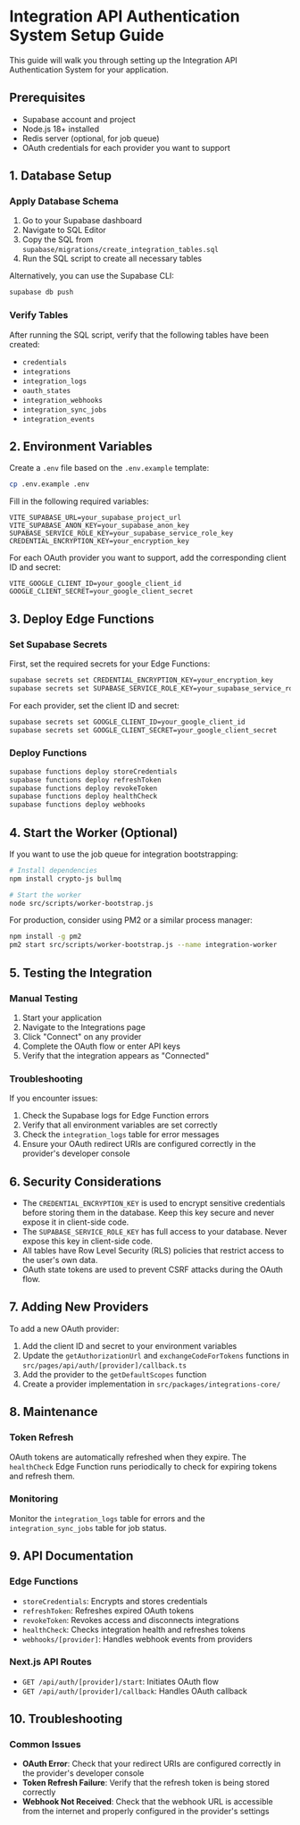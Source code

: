 # Integration API Authentication System Setup Guide

This guide will walk you through setting up the Integration API Authentication System for your application.

## Prerequisites

- Supabase account and project
- Node.js 18+ installed
- Redis server (optional, for job queue)
- OAuth credentials for each provider you want to support

## 1. Database Setup

### Apply Database Schema

1. Go to your Supabase dashboard
2. Navigate to SQL Editor
3. Copy the SQL from `supabase/migrations/create_integration_tables.sql`
4. Run the SQL script to create all necessary tables

Alternatively, you can use the Supabase CLI:

```bash
supabase db push
```

### Verify Tables

After running the SQL script, verify that the following tables have been created:

- `credentials`
- `integrations`
- `integration_logs`
- `oauth_states`
- `integration_webhooks`
- `integration_sync_jobs`
- `integration_events`

## 2. Environment Variables

Create a `.env` file based on the `.env.example` template:

```bash
cp .env.example .env
```

Fill in the following required variables:

```
VITE_SUPABASE_URL=your_supabase_project_url
VITE_SUPABASE_ANON_KEY=your_supabase_anon_key
SUPABASE_SERVICE_ROLE_KEY=your_supabase_service_role_key
CREDENTIAL_ENCRYPTION_KEY=your_encryption_key
```

For each OAuth provider you want to support, add the corresponding client ID and secret:

```
VITE_GOOGLE_CLIENT_ID=your_google_client_id
GOOGLE_CLIENT_SECRET=your_google_client_secret
```

## 3. Deploy Edge Functions

### Set Supabase Secrets

First, set the required secrets for your Edge Functions:

```bash
supabase secrets set CREDENTIAL_ENCRYPTION_KEY=your_encryption_key
supabase secrets set SUPABASE_SERVICE_ROLE_KEY=your_supabase_service_role_key
```

For each provider, set the client ID and secret:

```bash
supabase secrets set GOOGLE_CLIENT_ID=your_google_client_id
supabase secrets set GOOGLE_CLIENT_SECRET=your_google_client_secret
```

### Deploy Functions

```bash
supabase functions deploy storeCredentials
supabase functions deploy refreshToken
supabase functions deploy revokeToken
supabase functions deploy healthCheck
supabase functions deploy webhooks
```

## 4. Start the Worker (Optional)

If you want to use the job queue for integration bootstrapping:

```bash
# Install dependencies
npm install crypto-js bullmq

# Start the worker
node src/scripts/worker-bootstrap.js
```

For production, consider using PM2 or a similar process manager:

```bash
npm install -g pm2
pm2 start src/scripts/worker-bootstrap.js --name integration-worker
```

## 5. Testing the Integration

### Manual Testing

1. Start your application
2. Navigate to the Integrations page
3. Click "Connect" on any provider
4. Complete the OAuth flow or enter API keys
5. Verify that the integration appears as "Connected"

### Troubleshooting

If you encounter issues:

1. Check the Supabase logs for Edge Function errors
2. Verify that all environment variables are set correctly
3. Check the `integration_logs` table for error messages
4. Ensure your OAuth redirect URIs are configured correctly in the provider's developer console

## 6. Security Considerations

- The `CREDENTIAL_ENCRYPTION_KEY` is used to encrypt sensitive credentials before storing them in the database. Keep this key secure and never expose it in client-side code.
- The `SUPABASE_SERVICE_ROLE_KEY` has full access to your database. Never expose this key in client-side code.
- All tables have Row Level Security (RLS) policies that restrict access to the user's own data.
- OAuth state tokens are used to prevent CSRF attacks during the OAuth flow.

## 7. Adding New Providers

To add a new OAuth provider:

1. Add the client ID and secret to your environment variables
2. Update the `getAuthorizationUrl` and `exchangeCodeForTokens` functions in `src/pages/api/auth/[provider]/callback.ts`
3. Add the provider to the `getDefaultScopes` function
4. Create a provider implementation in `src/packages/integrations-core/`

## 8. Maintenance

### Token Refresh

OAuth tokens are automatically refreshed when they expire. The `healthCheck` Edge Function runs periodically to check for expiring tokens and refresh them.

### Monitoring

Monitor the `integration_logs` table for errors and the `integration_sync_jobs` table for job status.

## 9. API Documentation

### Edge Functions

- `storeCredentials`: Encrypts and stores credentials
- `refreshToken`: Refreshes expired OAuth tokens
- `revokeToken`: Revokes access and disconnects integrations
- `healthCheck`: Checks integration health and refreshes tokens
- `webhooks/[provider]`: Handles webhook events from providers

### Next.js API Routes

- `GET /api/auth/[provider]/start`: Initiates OAuth flow
- `GET /api/auth/[provider]/callback`: Handles OAuth callback

## 10. Troubleshooting

### Common Issues

- **OAuth Error**: Check that your redirect URIs are configured correctly in the provider's developer console
- **Token Refresh Failure**: Verify that the refresh token is being stored correctly
- **Webhook Not Received**: Check that the webhook URL is accessible from the internet and properly configured in the provider's settings